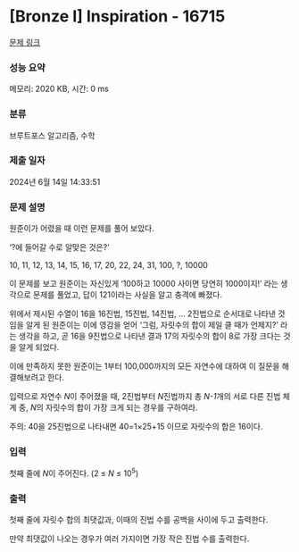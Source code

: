 # [Bronze I] Inspiration - 16715 

[문제 링크](https://www.acmicpc.net/problem/16715) 

### 성능 요약

메모리: 2020 KB, 시간: 0 ms

### 분류

브루트포스 알고리즘, 수학

### 제출 일자

2024년 6월 14일 14:33:51

### 문제 설명

<p>원준이가 어렸을 때 이런 문제를 풀어 보았다.</p>

<p>‘?에 들어갈 수로 알맞은 것은?’</p>

<p>10, 11, 12, 13, 14, 15, 16, 17, 20, 22, 24, 31, 100, ?, 10000</p>

<p>이 문제를 보고 원준이는 자신있게 ‘100하고 10000 사이면 당연히 1000이지!’ 라는 생각으로 문제를 풀었고, 답이 121이라는 사실을 알고 충격에 빠졌다.</p>

<p>위에서 제시된 수열이 16을 16진법, 15진법, 14진법, ... 2진법으로 순서대로 나타낸 것임을 알게 된 원준이는 이에 영감을 얻어 ‘그럼, 자릿수의 합이 제일 클 때가 언제지?’ 라는 생각을 하고, 곧 16을 9진법으로 나타낸 결과 17의 자릿수의 합이 8로 가장 크다는 것을 알게 되었다.</p>

<p>이에 만족하지 못한 원준이는 1부터 100,000까지의 모든 자연수에 대하여 이 질문을 해결해보려고 한다.</p>

<p>입력으로 자연수 <em>N</em>이 주어졌을 때, 2진법부터 <em>N</em>진법까지 총 <em>N-1</em>개의 서로 다른 진법 체계 중, <em>N</em>의 자릿수의 합이 가장 크게 되는 경우를 구하여라.</p>

<p>주의: 40을 25진법으로 나타내면 40=1×25+15 이므로 자릿수의 합은 16이다.</p>

### 입력 

 <p>첫째 줄에 <em>N</em>이 주어진다. (2 ≤ <em>N</em> ≤ 10<sup>5</sup>)</p>

### 출력 

 <p>첫째 줄에 자릿수 합의 최댓값과, 이때의 진법 수를 공백을 사이에 두고 출력한다.</p>

<p>만약 최댓값이 나오는 경우가 여러 가지이면 가장 작은 진법 수를 출력한다.</p>

